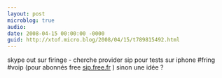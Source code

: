 ```yaml
---
layout: post
microblog: true
audio: 
date: 2008-04-15 00:00:00 -0000
guid: http://xtof.micro.blog/2008/04/15/t789815492.html
---
```

skype out sur firinge - cherche provider sip pour tests sur iphone #fring  #voip (pour abonnés free [sip.free.fr](http://sip.free.fr/) ) sinon une idée ?
